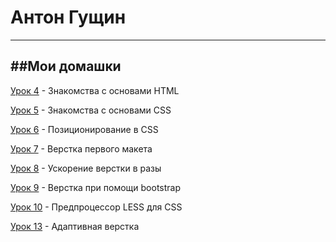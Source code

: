 # Антон Гущин
-------------------------------
##Мои домашки
-------------------------------

[Урок 4](https://antongushin.github.io/lesson_4/ "Знакомства с основами HTML") - Знакомства с основами HTML 

[Урок 5](https://antongushin.github.io/lesson_5/ "Знакомства с основами CSS") - Знакомства с основами CSS

[Урок 6](https://antongushin.github.io/lesson_6/ "Позиционирование в CSS") - Позиционирование в CSS

[Урок 7](https://antongushin.github.io/lesson_7/ "Верстка первого макета") - Верстка первого макета

[Урок 8](https://antongushin.github.io/lesson_8/ "Ускорение верстки в разы") - Ускорение верстки в разы

[Урок 9](https://antongushin.github.io/lesson_9/ "Верстка при помощи bootstrap") - Верстка при помощи bootstrap

[Урок 10](https://antongushin.github.io/lesson_10/ "Предпроцессор LESS для CSS") - Предпроцессор LESS для CSS

[Урок 13](https://antongushin.github.io/lesson_13/ "Адаптивная верстка") - Адаптивная верстка
